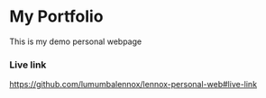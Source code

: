 # My Portfolio
This is my demo personal webpage

### Live link
https://github.com/lumumbalennox/lennox-personal-web#live-link
